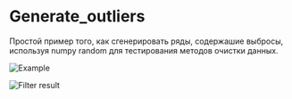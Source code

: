 # Generate_outliers
Простой пример того, как сгенерировать ряды, содержашие выбросы, используя numpy random для тестирования методов очистки данных.


![Example](https://user-images.githubusercontent.com/29516297/167145269-66031758-50e1-408d-811a-51bd7bef1089.PNG)

![Filter result]('./imgs/Filtered.png')
